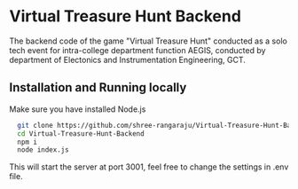 
# Virtual Treasure Hunt Backend

The backend code of the game "Virtual Treasure Hunt" conducted as a solo tech event for intra-college department function AEGIS, conducted by department of Electonics and Instrumentation Engineering, GCT.

## Installation and Running locally

Make sure you have installed Node.js

```bash
  git clone https://github.com/shree-rangaraju/Virtual-Treasure-Hunt-Backend.git
  cd Virtual-Treasure-Hunt-Backend
  npm i
  node index.js
```

This will start the server at port 3001, feel free to change the settings in .env file.

